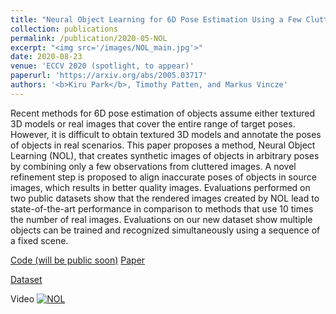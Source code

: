 ```yaml
---
title: "Neural Object Learning for 6D Pose Estimation Using a Few Cluttered Images"
collection: publications
permalink: /publication/2020-05-NOL
excerpt: "<img src='/images/NOL_main.jpg'>"
date: 2020-08-23
venue: 'ECCV 2020 (spotlight, to appear)'
paperurl: 'https://arxiv.org/abs/2005.03717'
authors: '<b>Kiru Park</b>, Timothy Patten, and Markus Vincze'
---
```


Recent methods for 6D pose estimation of objects assume either textured 3D models or real images that cover the entire range of target poses. However, it is difficult to obtain textured 3D models and annotate the poses of objects in real scenarios. This paper proposes a method, Neural Object Learning (NOL), that creates synthetic images of objects in arbitrary poses by combining only a few observations from cluttered images. A novel refinement step is proposed to align inaccurate poses of objects in source images, which results in better quality images. Evaluations performed on two public datasets show that the rendered images created by NOL lead to state-of-the-art performance in comparison to methods that use 10 times the number of real images. Evaluations on our new dataset show multiple objects can be trained and recognized simultaneously using a sequence of a fixed scene.

[Code (will be public soon)](https://github.com/kirumang/NOL)
[Paper](https://arxiv.org/abs/2005.03717)

[Dataset](https://www.acin.tuwien.ac.at/en/vision-for-robotics/software-tools/smot/)

Video
[![NOL](https://img.youtube.com/vi/fQJPS01cmac/0.jpg)](https://www.youtube.com/watch?v=fQJPS01cmac)

